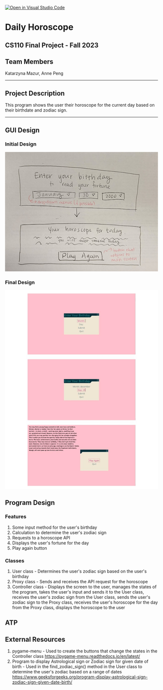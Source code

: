 [![Open in Visual Studio Code](https://classroom.github.com/assets/open-in-vscode-718a45dd9cf7e7f842a935f5ebbe5719a5e09af4491e668f4dbf3b35d5cca122.svg)](https://classroom.github.com/online_ide?assignment_repo_id=12803296&assignment_repo_type=AssignmentRepo)

# Daily Horoscope
## CS110 Final Project - Fall 2023

## Team Members

Katarzyna Mazur, Anne Peng

***

## Project Description

This program shows the user their horoscope for the current day based on their birthdate and zodiac sign.

***    

## GUI Design

### Initial Design

![initial gui](assets/gui.jpg)

### Final Design

![final gui](assets/finalgui.jpg)

## Program Design

### Features
1. Some input method for the user's birthday
2. Calculation to determine the user's zodiac sign
3. Requests to a horoscope API
4. Displays the user's fortune for the day
5. Play again button

### Classes

1. User class - Determines the user's zodiac sign based on the user's birthday
2. Proxy class - Sends and receives the API request for the horoscope
3. Controller class - Displays the screen to the user, manages the states of the program, takes the user's input and sends it to the User class, receives the user's zodiac sign from the User class, sends the user's zodiac sign to the Proxy class, receives the user's horoscope for the day from the Proxy class, displays the horoscope to the user

## ATP


## External Resources

1. pygame-menu - Used to create the buttons that change the states in the Controller class https://pygame-menu.readthedocs.io/en/latest/
2. Program to display Astrological sign or Zodiac sign for given date of birth - Used in the find_zodiac_sign() method in the User class to determine the user's zodiac based on a range of dates https://www.geeksforgeeks.org/program-display-astrological-sign-zodiac-sign-given-date-birth/